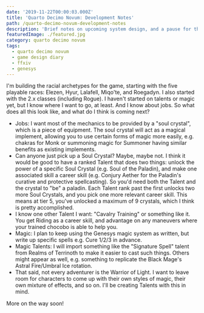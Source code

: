 ```yaml
---
date: '2019-11-22T00:00:03.000Z'
title: 'Quarto Decimo Novum: Development Notes'
path: /quarto-decimo-novum-development-notes
description: 'Brief notes on upcoming system design, and a pause for thought'
featuredImage: ./featured.jpg
category: quarto decimo novum
tags:
  - quarto decimo novum
  - game design diary
  - ffxiv
  - genesys
---
```

    


I'm building the racial archetypes for the game, starting with the five playable races: Elezen, Hyur, Lalafell, Miqo'te, and Roegadyn. I also started with the 2.x classes (including Rogue). I haven't started on talents or magic yet, but I know where I want to go, at least. And I know about jobs. So what does all this look like, and what do I think is coming next?

* Jobs: I want most of the mechanics to be provided by a "soul crystal", which is a piece of equipment. The soul crystal will act as a magical implement, allowing you to use certain forms of magic more easily, e.g. chakras for Monk or summoning magic for Summoner having similar benefits as existing implements.
* Can anyone just pick up a Soul Crystal? Maybe, maybe not. I think it would be good to have a ranked Talent that does two things: unlock the power of a specific Soul Crystal (e.g. Soul of the Paladin), and make one associated skill a career skill (e.g. Conjury Aether for the Paladin's curative and protective spellcasting). So you'd need both the Talent and the crystal to "be" a paladin. Each Talent rank past the first unlocks two more Soul Crystals, and you pick one more relevant career skill. This means at tier 5, you've unlocked a maximum of 9 crystals, which I think is pretty accomplished.
* I know one other Talent I want: "Cavalry Training" or something like it. You get Riding as a career skill, and advantage on any maneuvers where your trained chocobo is able to help you.
* Magic: I plan to keep using the Genesys magic system as written, but write up specific spells e.g. Cure 1/2/3 in advance.
* Magic Talents: I will import something like the "Signature Spell" talent from Realms of Terrinoth to make it easier to cast such things. Others might appear as well, e.g. something to replicate the Black Mage's Astral Fire/Umbral Ice rotation.
* That said, not every adventurer is the Warrior of Light. I want to leave room for characters to come up with their own styles of magic, their own mixture of effects, and so on. I'll be creating Talents with this in mind.

More on the way soon!


    